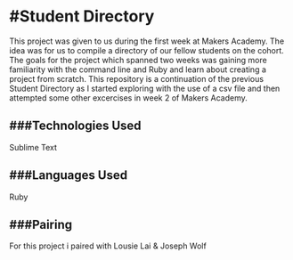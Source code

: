 #Student Directory
=================

This project was given to us during the first week at Makers Academy. The idea was for us to compile a directory of our fellow students on the cohort. The goals for the project which spanned two weeks was gaining more familiarity with the command line and Ruby and learn about creating a project from scratch. This repository is a continuation of the previous Student Directory as I started exploring with the use of a csv file and then attempted some other excercises in week 2 of Makers Academy.

###Technologies Used
----------

Sublime Text

###Languages Used
----------
Ruby

###Pairing
----------
For this project i paired with
Lousie Lai & Joseph Wolf 
